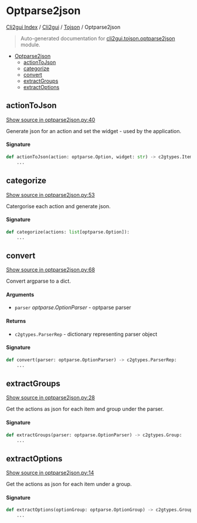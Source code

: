 # Optparse2json

[Cli2gui Index](../../README.md#cli2gui-index) /
[Cli2gui](../index.md#cli2gui) /
[Tojson](./index.md#tojson) /
Optparse2json

> Auto-generated documentation for [cli2gui.tojson.optparse2json](../../../../cli2gui/tojson/optparse2json.py) module.

- [Optparse2json](#optparse2json)
  - [actionToJson](#actiontojson)
  - [categorize](#categorize)
  - [convert](#convert)
  - [extractGroups](#extractgroups)
  - [extractOptions](#extractoptions)

## actionToJson

[Show source in optparse2json.py:40](../../../../cli2gui/tojson/optparse2json.py#L40)

Generate json for an action and set the widget - used by the application.

#### Signature

```python
def actionToJson(action: optparse.Option, widget: str) -> c2gtypes.Item:
    ...
```



## categorize

[Show source in optparse2json.py:53](../../../../cli2gui/tojson/optparse2json.py#L53)

Catergorise each action and generate json.

#### Signature

```python
def categorize(actions: list[optparse.Option]):
    ...
```



## convert

[Show source in optparse2json.py:68](../../../../cli2gui/tojson/optparse2json.py#L68)

Convert argparse to a dict.

#### Arguments

- `parser` *optparse.OptionParser* - optparse parser

#### Returns

- `c2gtypes.ParserRep` - dictionary representing parser object

#### Signature

```python
def convert(parser: optparse.OptionParser) -> c2gtypes.ParserRep:
    ...
```



## extractGroups

[Show source in optparse2json.py:28](../../../../cli2gui/tojson/optparse2json.py#L28)

Get the actions as json for each item and group under the parser.

#### Signature

```python
def extractGroups(parser: optparse.OptionParser) -> c2gtypes.Group:
    ...
```



## extractOptions

[Show source in optparse2json.py:14](../../../../cli2gui/tojson/optparse2json.py#L14)

Get the actions as json for each item under a group.

#### Signature

```python
def extractOptions(optionGroup: optparse.OptionGroup) -> c2gtypes.Group:
    ...
```


